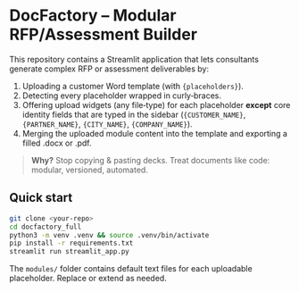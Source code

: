 # DocFactory – Modular RFP/Assessment Builder

This repository contains a Streamlit application that lets consultants generate complex RFP or assessment deliverables by:
1. Uploading a customer Word template (with `{placeholders}`).
2. Detecting every placeholder wrapped in curly‑braces.
3. Offering upload widgets (any file‑type) for each placeholder **except** core identity fields that are typed in the sidebar (`{CUSTOMER_NAME}`, `{PARTNER_NAME}`, `{CITY_NAME}`, `{COMPANY_NAME}`).
4. Merging the uploaded module content into the template and exporting a filled .docx or .pdf.

> **Why?** Stop copying & pasting decks. Treat documents like code: modular, versioned, automated.

## Quick start

```bash
git clone <your‑repo>
cd docfactory_full
python3 -m venv .venv && source .venv/bin/activate
pip install -r requirements.txt
streamlit run streamlit_app.py
```

The `modules/` folder contains default text files for each uploadable placeholder. Replace or extend as needed.

